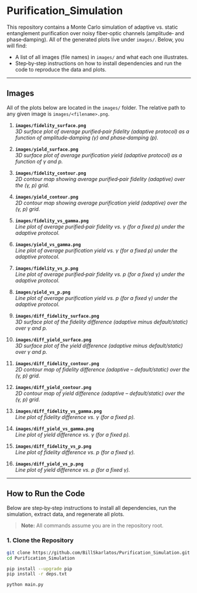 # Purification_Simulation

This repository contains a Monte Carlo simulation of adaptive vs. static entanglement purification over noisy fiber‐optic channels (amplitude‐ and phase‐damping).  All of the generated plots live under `images/`.  Below, you will find:

- A list of all images (file names) in `images/` and what each one illustrates.
- Step‐by‐step instructions on how to install dependencies and run the code to reproduce the data and plots.

---

## Images

All of the plots below are located in the `images/` folder.  The relative path to any given image is `images/<filename>.png`.  

1. **`images/fidelity_surface.png`**  
   *3D surface plot of average purified‐pair fidelity (adaptive protocol) as a function of amplitude‐damping (γ) and phase‐damping (p).*

2. **`images/yield_surface.png`**  
   *3D surface plot of average purification yield (adaptive protocol) as a function of γ and p.*

3. **`images/fidelity_contour.png`**  
   *2D contour map showing average purified‐pair fidelity (adaptive) over the (γ, p) grid.*

4. **`images/yield_contour.png`**  
   *2D contour map showing average purification yield (adaptive) over the (γ, p) grid.*

5. **`images/fidelity_vs_gamma.png`**  
   *Line plot of average purified‐pair fidelity vs. γ (for a fixed p) under the adaptive protocol.*

6. **`images/yield_vs_gamma.png`**  
   *Line plot of average purification yield vs. γ (for a fixed p) under the adaptive protocol.*

7. **`images/fidelity_vs_p.png`**  
   *Line plot of average purified‐pair fidelity vs. p (for a fixed γ) under the adaptive protocol.*

8. **`images/yield_vs_p.png`**  
   *Line plot of average purification yield vs. p (for a fixed γ) under the adaptive protocol.*

9. **`images/diff_fidelity_surface.png`**  
   *3D surface plot of the fidelity difference (adaptive minus default/static) over γ and p.*

10. **`images/diff_yield_surface.png`**  
    *3D surface plot of the yield difference (adaptive minus default/static) over γ and p.*

11. **`images/diff_fidelity_contour.png`**  
    *2D contour map of fidelity difference (adaptive – default/static) over the (γ, p) grid.*

12. **`images/diff_yield_contour.png`**  
    *2D contour map of yield difference (adaptive – default/static) over the (γ, p) grid.*

13. **`images/diff_fidelity_vs_gamma.png`**  
    *Line plot of fidelity difference vs. γ (for a fixed p).*

14. **`images/diff_yield_vs_gamma.png`**  
    *Line plot of yield difference vs. γ (for a fixed p).*

15. **`images/diff_fidelity_vs_p.png`**  
    *Line plot of fidelity difference vs. p (for a fixed γ).*

16. **`images/diff_yield_vs_p.png`**  
    *Line plot of yield difference vs. p (for a fixed γ).*

---

## How to Run the Code

Below are step‐by‐step instructions to install all dependencies, run the simulation, extract data, and regenerate all plots.

> **Note:** All commands assume you are in the repository root.

### 1. Clone the Repository

```bash
git clone https://github.com/BillSkarlatos/Purification_Simulation.git
cd Purification_Simulation

pip install --upgrade pip
pip install -r deps.txt

python main.py
```

